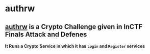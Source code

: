 # authrw
[authrw](https://github.com/Ajay-Aj-00/Test/tree/master/authrw) is a **Crypto Challenge** given in InCTF Finals Attack and Defenes
----
**It Runs a Crypto Service in which it has `Login` and `Register` services**
